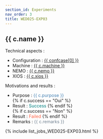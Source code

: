 ```yaml
---
section_id: Experiments
nav_order: 3
title: WED025-EXP03
---
```


<div class="row justify-content-center">
        <div class="card">
            <div class="card-body">
                <h2 class="card-title h3">{{ c.name }}</h2>
                Technical aspects :
                <ul>
                    <li> Configuration : <a href="https://aureliealbertmeom.github.io/myNEMO/content/configurations/{{ confcase[0] }}.html">{{ confcase[0] }}</a> </li>
                    <li> Machine : <a href="https://aureliealbertmeom.github.io/myNEMO/content/machines/{{ c.machine }}.html">{{ c.machine }}</a> </li>
                    <li> NEMO : <a href="https://aureliealbertmeom.github.io/myNEMO/content/nemo_versions/{{ c.nemo }}.html">{{ c.nemo }}</a> </li>
                    <li> XIOS : <a href="https://aureliealbertmeom.github.io/myNEMO/content/xios_versions/{{ c.xios }}.html">{{ c.xios }}</a> </li>
                </ul>
                Motivations and results :
                <ul>
                    <li> Purpose : <font color="SteelBlue">{{ c.purpose }}</font> </li>
                    {% if c.success == "Oui" %} <li> Result : <font color="Teal"> Success </font> {% endif %} </li>
                    {% if c.success == "Non" %} <li> Result : <font color="Tomato"> Failed </font> {% endif %} </li>
                    <li> Remarks : <font color="SlateGrey">{{ c.remarks }} </font>  </li>
                </ul>
            </div>
        </div>
</div>

{% include list_jobs_WED025-EXP03.html %}

